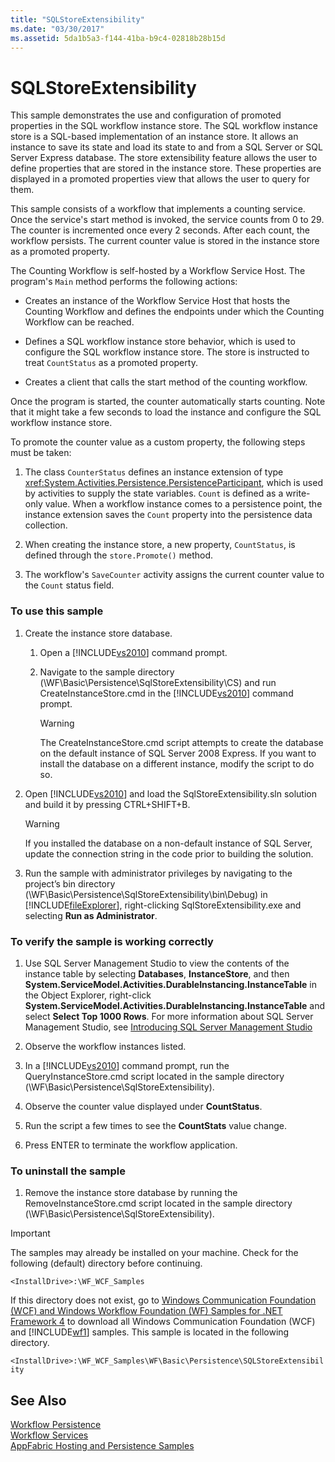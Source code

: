 ```yaml
---
title: "SQLStoreExtensibility"
ms.date: "03/30/2017"
ms.assetid: 5da1b5a3-f144-41ba-b9c4-02818b28b15d
---
```

# SQLStoreExtensibility
This sample demonstrates the use and configuration of promoted properties in the SQL workflow instance store. The SQL workflow instance store is a SQL-based implementation of an instance store. It allows an instance to save its state and load its state to and from a SQL Server or SQL Server Express database. The store extensibility feature allows the user to define properties that are stored in the instance store. These properties are displayed in a promoted properties view that allows the user to query for them.  
  
 This sample consists of a workflow that implements a counting service. Once the service's start method is invoked, the service counts from 0 to 29. The counter is incremented once every 2 seconds. After each count, the workflow persists. The current counter value is stored in the instance store as a promoted property.  
  
 The Counting Workflow is self-hosted by a Workflow Service Host. The program's `Main` method performs the following actions:  
  
-   Creates an instance of the Workflow Service Host that hosts the Counting Workflow and defines the endpoints under which the Counting Workflow can be reached.  
  
-   Defines a SQL workflow instance store behavior, which is used to configure the SQL workflow instance store. The store is instructed to treat `CountStatus` as a promoted property.  
  
-   Creates a client that calls the start method of the counting workflow.  
  
 Once the program is started, the counter automatically starts counting. Note that it might take a few seconds to load the instance and configure the SQL workflow instance store.  
  
 To promote the counter value as a custom property, the following steps must be taken:  
  
1.  The class `CounterStatus` defines an instance extension of type <xref:System.Activities.Persistence.PersistenceParticipant>, which is used by activities to supply the state variables. `Count` is defined as a write-only value. When a workflow instance comes to a persistence point, the instance extension saves the `Count` property into the persistence data collection.  
  
2.  When creating the instance store, a new property, `CountStatus`, is defined through the `store.Promote()` method.  
  
3.  The workflow's `SaveCounter` activity assigns the current counter value to the `Count` status field.  
  
### To use this sample  
  
1.  Create the instance store database.  
  
    1.  Open a [!INCLUDE[vs2010](../../../../includes/vs2010-md.md)] command prompt.  
  
    2.  Navigate to the sample directory (\WF\Basic\Persistence\SqlStoreExtensibility\CS) and run CreateInstanceStore.cmd in the [!INCLUDE[vs2010](../../../../includes/vs2010-md.md)] command prompt.  
  
        > [!WARNING]
        >  The CreateInstanceStore.cmd script attempts to create the database on the default instance of SQL Server 2008 Express. If you want to install the database on a different instance, modify the script to do so.  
  
2.  Open [!INCLUDE[vs2010](../../../../includes/vs2010-md.md)] and load the SqlStoreExtensibility.sln solution and build it by pressing CTRL+SHIFT+B.  
  
    > [!WARNING]
    >  If you installed the database on a non-default instance of SQL Server, update the connection string in the code prior to building the solution.  
  
3.  Run the sample with administrator privileges by navigating to the project’s bin directory (\WF\Basic\Persistence\SqlStoreExtensibility\bin\Debug) in [!INCLUDE[fileExplorer](../../../../includes/fileexplorer-md.md)], right-clicking SqlStoreExtensibility.exe and selecting **Run as Administrator**.  
  
### To verify the sample is working correctly  
  
1.  Use SQL Server Management Studio to view the contents of the instance table by selecting **Databases**, **InstanceStore**, and then **System.ServiceModel.Activities.DurableInstancing.InstanceTable** in the Object Explorer, right-click **System.ServiceModel.Activities.DurableInstancing.InstanceTable** and select **Select Top 1000 Rows**. For more information about SQL Server Management Studio, see [Introducing SQL Server Management Studio](http://go.microsoft.com/fwlink/?LinkId=165645)  
  
2.  Observe the workflow instances listed.  
  
3.  In a [!INCLUDE[vs2010](../../../../includes/vs2010-md.md)] command prompt, run the QueryInstanceStore.cmd script located in the sample directory (\WF\Basic\Persistence\SqlStoreExtensibility).  
  
4.  Observe the counter value displayed under **CountStatus**.  
  
5.  Run the script a few times to see the **CountStats** value change.  
  
6.  Press ENTER to terminate the workflow application.  
  
### To uninstall the sample  
  
1.  Remove the instance store database by running the RemoveInstanceStore.cmd script located in the sample directory (\WF\Basic\Persistence\SqlStoreExtensibility).  
  
> [!IMPORTANT]
>  The samples may already be installed on your machine. Check for the following (default) directory before continuing.  
>   
>  `<InstallDrive>:\WF_WCF_Samples`  
>   
>  If this directory does not exist, go to [Windows Communication Foundation (WCF) and Windows Workflow Foundation (WF) Samples for .NET Framework 4](http://go.microsoft.com/fwlink/?LinkId=150780) to download all Windows Communication Foundation (WCF) and [!INCLUDE[wf1](../../../../includes/wf1-md.md)] samples. This sample is located in the following directory.  
>   
>  `<InstallDrive>:\WF_WCF_Samples\WF\Basic\Persistence\SQLStoreExtensibility`  
  
## See Also  
 [Workflow Persistence](../../../../docs/framework/windows-workflow-foundation/workflow-persistence.md)  
 [Workflow Services](../../../../docs/framework/wcf/feature-details/workflow-services.md)  
 [AppFabric Hosting and Persistence Samples](http://go.microsoft.com/fwlink/?LinkId=193961)
